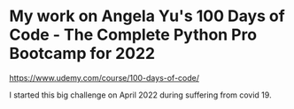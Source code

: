 # My work on Angela Yu's 100 Days of Code - The Complete Python Pro Bootcamp for 2022

https://www.udemy.com/course/100-days-of-code/

I started this big challenge on April 2022 during suffering from covid 19.


